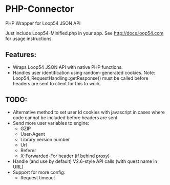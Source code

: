 # PHP-Connector
PHP Wrapper for Loop54 JSON API

Just include Loop54-Minified.php in your app. See http://docs.loop54.com for usage instructions.


## Features:

- Wraps Loop54 JSON API with native PHP functions.
- Handles user identification using random-generated cookies. Note: Loop54_RequestHandling::getResponse() must be called before headers are sent to client for this to work.


## TODO:

- Alternative method to set user Id cookies with javascript in cases where code cannot be included before headers are sent
- Send more user variables to engine:
  - GZIP
  - User-Agent
  - Library version number
  - Url
  - Referer
  - X-Forwarded-For header (if behind proxy)
- Handle (and use by default) V2.6-style API calls (with quest name in URL)
- Support for more config:
  - Request timeout
